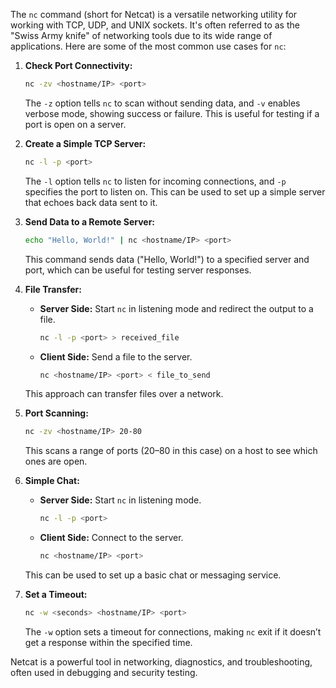 The `nc` command (short for Netcat) is a versatile networking utility for working with TCP, UDP, and UNIX sockets. It's often referred to as the "Swiss Army knife" of networking tools due to its wide range of applications. Here are some of the most common use cases for `nc`:

1. **Check Port Connectivity:**
   ```bash
   nc -zv <hostname/IP> <port>
   ```
   The `-z` option tells `nc` to scan without sending data, and `-v` enables verbose mode, showing success or failure. This is useful for testing if a port is open on a server.

2. **Create a Simple TCP Server:**
   ```bash
   nc -l -p <port>
   ```
   The `-l` option tells `nc` to listen for incoming connections, and `-p` specifies the port to listen on. This can be used to set up a simple server that echoes back data sent to it.

3. **Send Data to a Remote Server:**
   ```bash
   echo "Hello, World!" | nc <hostname/IP> <port>
   ```
   This command sends data ("Hello, World!") to a specified server and port, which can be useful for testing server responses.

4. **File Transfer:**
   - **Server Side:** Start `nc` in listening mode and redirect the output to a file.
     ```bash
     nc -l -p <port> > received_file
     ```
   - **Client Side:** Send a file to the server.
     ```bash
     nc <hostname/IP> <port> < file_to_send
     ```
   This approach can transfer files over a network.

5. **Port Scanning:**
   ```bash
   nc -zv <hostname/IP> 20-80
   ```
   This scans a range of ports (20–80 in this case) on a host to see which ones are open.

6. **Simple Chat:**
   - **Server Side:** Start `nc` in listening mode.
     ```bash
     nc -l -p <port>
     ```
   - **Client Side:** Connect to the server.
     ```bash
     nc <hostname/IP> <port>
     ```
   This can be used to set up a basic chat or messaging service.

7. **Set a Timeout:**
   ```bash
   nc -w <seconds> <hostname/IP> <port>
   ```
   The `-w` option sets a timeout for connections, making `nc` exit if it doesn’t get a response within the specified time.

Netcat is a powerful tool in networking, diagnostics, and troubleshooting, often used in debugging and security testing.
